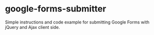 # google-forms-submitter
Simple instructions and code example for submitting Google Forms with jQuery and Ajax client side.
